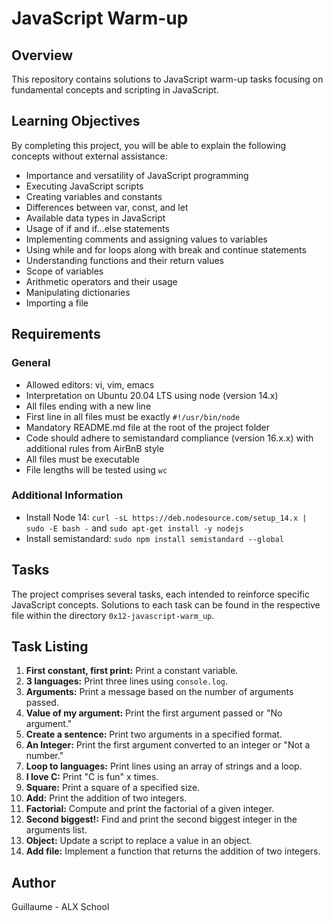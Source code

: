 # JavaScript Warm-up

## Overview

This repository contains solutions to JavaScript warm-up tasks focusing on fundamental concepts and scripting in JavaScript.

## Learning Objectives

By completing this project, you will be able to explain the following concepts without external assistance:

- Importance and versatility of JavaScript programming
- Executing JavaScript scripts
- Creating variables and constants
- Differences between var, const, and let
- Available data types in JavaScript
- Usage of if and if...else statements
- Implementing comments and assigning values to variables
- Using while and for loops along with break and continue statements
- Understanding functions and their return values
- Scope of variables
- Arithmetic operators and their usage
- Manipulating dictionaries
- Importing a file

## Requirements

### General

- Allowed editors: vi, vim, emacs
- Interpretation on Ubuntu 20.04 LTS using node (version 14.x)
- All files ending with a new line
- First line in all files must be exactly `#!/usr/bin/node`
- Mandatory README.md file at the root of the project folder
- Code should adhere to semistandard compliance (version 16.x.x) with additional rules from AirBnB style
- All files must be executable
- File lengths will be tested using `wc`

### Additional Information

- Install Node 14: `curl -sL https://deb.nodesource.com/setup_14.x | sudo -E bash -` and `sudo apt-get install -y nodejs`
- Install semistandard: `sudo npm install semistandard --global`

## Tasks

The project comprises several tasks, each intended to reinforce specific JavaScript concepts. Solutions to each task can be found in the respective file within the directory `0x12-javascript-warm_up`.

## Task Listing

1. **First constant, first print:** Print a constant variable.
2. **3 languages:** Print three lines using `console.log`.
3. **Arguments:** Print a message based on the number of arguments passed.
4. **Value of my argument:** Print the first argument passed or "No argument."
5. **Create a sentence:** Print two arguments in a specified format.
6. **An Integer:** Print the first argument converted to an integer or "Not a number."
7. **Loop to languages:** Print lines using an array of strings and a loop.
8. **I love C:** Print "C is fun" x times.
9. **Square:** Print a square of a specified size.
10. **Add:** Print the addition of two integers.
11. **Factorial:** Compute and print the factorial of a given integer.
12. **Second biggest!:** Find and print the second biggest integer in the arguments list.
13. **Object:** Update a script to replace a value in an object.
14. **Add file:** Implement a function that returns the addition of two integers.

## Author

Guillaume - ALX School
